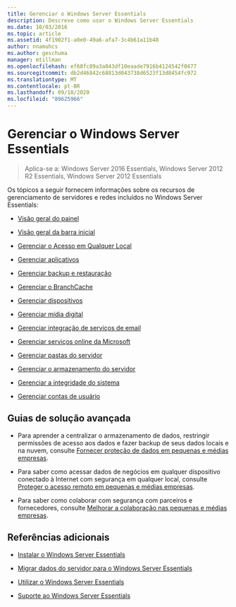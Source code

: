 ```yaml
---
title: Gerenciar o Windows Server Essentials
description: Descreve como usar o Windows Server Essentials
ms.date: 10/03/2016
ms.topic: article
ms.assetid: 4f1902f1-a0e0-49a6-afa7-3c4b61a11b48
author: nnamuhcs
ms.author: geschuma
manager: mtillman
ms.openlocfilehash: ef68fc89a3a043df10eaade7916b4124542f0477
ms.sourcegitcommit: db2d46842c68813d043738d6523f13d8454fc972
ms.translationtype: MT
ms.contentlocale: pt-BR
ms.lasthandoff: 09/10/2020
ms.locfileid: "89625966"
---
```

# <a name="manage-windows-server-essentials"></a>Gerenciar o Windows Server Essentials

>Aplica-se a: Windows Server 2016 Essentials, Windows Server 2012 R2 Essentials, Windows Server 2012 Essentials

Os tópicos a seguir fornecem informações sobre os recursos de gerenciamento de servidores e redes incluídos no Windows Server Essentials:

-   [Visão geral do painel](Overview-of-the-Dashboard-in-Windows-Server-Essentials.md)

-   [Visão geral da barra inicial](Overview-of-the-Launchpad-in-Windows-Server-Essentials.md)

-   [Gerenciar o Acesso em Qualquer Local](Manage-Anywhere-Access-in-Windows-Server-Essentials.md)

-   [Gerenciar aplicativos](Manage-Applications-in-Windows-Server-Essentials.md)

-   [Gerenciar backup e restauração](Manage-Backup-and-Restore-in-Windows-Server-Essentials.md)

-   [Gerenciar o BranchCache](Manage-BranchCache-in-Windows-Server-Essentials.md)

-   [Gerenciar dispositivos](Manage-Devices-in-Windows-Server-Essentials.md)

-   [Gerenciar mídia digital](Manage-Digital-Media-in-Windows-Server-Essentials.md)

-   [Gerenciar integração de serviços de email](Manage-Email-Service-Integration-in-Windows-Server-Essentials.md)

-   [Gerenciar serviços online da Microsoft](Manage-Microsoft-Online-Services-in-Windows-Server-Essentials.md)

-   [Gerenciar pastas do servidor](Manage-Server-Folders-in-Windows-Server-Essentials.md)

-   [Gerenciar o armazenamento do servidor](Manage-Server-Storage-in-Windows-Server-Essentials.md)

-   [Gerenciar a integridade do sistema](Manage-System-Health-in-Windows-Server-Essentials.md)

-   [Gerenciar contas de usuário](Manage-User-Accounts-in-Windows-Server-Essentials.md)

## <a name="end-to-end-solution-guides"></a>Guias de solução avançada

-    Para aprender a centralizar o armazenamento de dados, restringir permissões de acesso aos dados e fazer backup de seus dados locais e na nuvem, consulte [Fornecer proteção de dados em pequenas e médias empresas](/previous-versions/orphan-topics/ws.11/dn582043(v=ws.11)).

-    Para saber como acessar dados de negócios em qualquer dispositivo conectado à Internet com segurança em qualquer local, consulte [Proteger o acesso remoto em pequenas e médias empresas](/previous-versions/windows/it-pro/solutions-guidance/dn629457(v=ws.11)).

-    Para saber como colaborar com segurança com parceiros e fornecedores, consulte [Melhorar a colaboração nas pequenas e médias empresas](/previous-versions/windows/it-pro/solutions-guidance/dn747893(v=ws.11)).

## <a name="additional-references"></a>Referências adicionais

-   [Instalar o Windows Server Essentials](../install/Install-Windows-Server-Essentials.md)

-   [Migrar dados do servidor para o Windows Server Essentials](../migrate/Migrate-Server-Data-to-Windows-Server-Essentials.md)

-   [Utilizar o Windows Server Essentials](../use/Use-Windows-Server-Essentials.md)

-   [Suporte ao Windows Server Essentials](../support/Support-Windows-Server-Essentials.md)